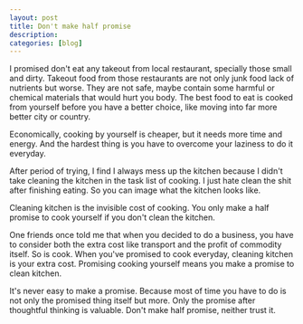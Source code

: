 ```yaml
---
layout: post
title: Don't make half promise
description: 
categories: [blog]
---
```



I promised don't eat any takeout from local restaurant, specially those small and dirty. Takeout food from those restaurants are not only junk food lack of nutrients but worse. They are not safe, maybe contain some harmful or chemical materials that would hurt you body. The best food to eat is cooked from yourself before you have a better choice, like moving into far more better city or country.



Economically, cooking by yourself is cheaper, but it needs more time and energy. And the hardest thing is you have to overcome your laziness to do it everyday.



After period of trying, I find I always mess up the kitchen because I didn't take cleaning the kitchen in the task list of cooking. I just hate clean the shit after finishing eating. So you can image what the kitchen looks like.



Cleaning kitchen is the invisible cost of cooking. You only make a half promise to cook yourself if you don't clean the kitchen.


One friends once told me that when you decided to do a business, you have to consider both the extra cost like transport and the profit of commodity itself. So is cook. When you've promised to cook everyday,  cleaning kitchen is your extra cost. Promising cooking yourself means you make a promise to clean kitchen.



It's never easy to make a promise. Because most of time you have to do is not only the promised thing itself but more. Only the promise after thoughtful thinking is valuable. Don't make half promise, neither trust it.





